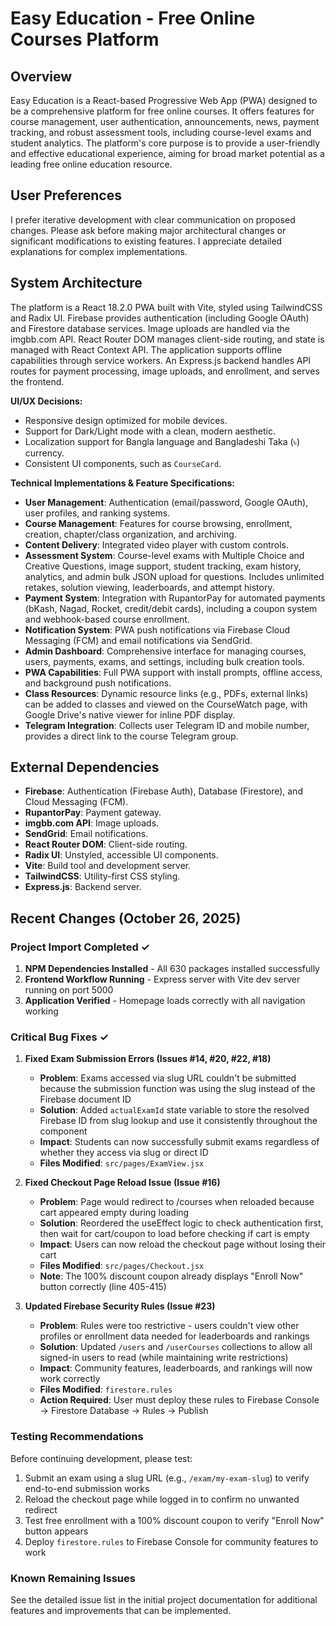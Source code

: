 # Easy Education - Free Online Courses Platform

## Overview
Easy Education is a React-based Progressive Web App (PWA) designed to be a comprehensive platform for free online courses. It offers features for course management, user authentication, announcements, news, payment tracking, and robust assessment tools, including course-level exams and student analytics. The platform's core purpose is to provide a user-friendly and effective educational experience, aiming for broad market potential as a leading free online education resource.

## User Preferences
I prefer iterative development with clear communication on proposed changes. Please ask before making major architectural changes or significant modifications to existing features. I appreciate detailed explanations for complex implementations.

## System Architecture
The platform is a React 18.2.0 PWA built with Vite, styled using TailwindCSS and Radix UI. Firebase provides authentication (including Google OAuth) and Firestore database services. Image uploads are handled via the imgbb.com API. React Router DOM manages client-side routing, and state is managed with React Context API. The application supports offline capabilities through service workers. An Express.js backend handles API routes for payment processing, image uploads, and enrollment, and serves the frontend.

**UI/UX Decisions:**
- Responsive design optimized for mobile devices.
- Support for Dark/Light mode with a clean, modern aesthetic.
- Localization support for Bangla language and Bangladeshi Taka (৳) currency.
- Consistent UI components, such as `CourseCard`.

**Technical Implementations & Feature Specifications:**
- **User Management**: Authentication (email/password, Google OAuth), user profiles, and ranking systems.
- **Course Management**: Features for course browsing, enrollment, creation, chapter/class organization, and archiving.
- **Content Delivery**: Integrated video player with custom controls.
- **Assessment System**: Course-level exams with Multiple Choice and Creative Questions, image support, student tracking, exam history, analytics, and admin bulk JSON upload for questions. Includes unlimited retakes, solution viewing, leaderboards, and attempt history.
- **Payment System**: Integration with RupantorPay for automated payments (bKash, Nagad, Rocket, credit/debit cards), including a coupon system and webhook-based course enrollment.
- **Notification System**: PWA push notifications via Firebase Cloud Messaging (FCM) and email notifications via SendGrid.
- **Admin Dashboard**: Comprehensive interface for managing courses, users, payments, exams, and settings, including bulk creation tools.
- **PWA Capabilities**: Full PWA support with install prompts, offline access, and background push notifications.
- **Class Resources**: Dynamic resource links (e.g., PDFs, external links) can be added to classes and viewed on the CourseWatch page, with Google Drive's native viewer for inline PDF display.
- **Telegram Integration**: Collects user Telegram ID and mobile number, provides a direct link to the course Telegram group.

## External Dependencies
- **Firebase**: Authentication (Firebase Auth), Database (Firestore), and Cloud Messaging (FCM).
- **RupantorPay**: Payment gateway.
- **imgbb.com API**: Image uploads.
- **SendGrid**: Email notifications.
- **React Router DOM**: Client-side routing.
- **Radix UI**: Unstyled, accessible UI components.
- **Vite**: Build tool and development server.
- **TailwindCSS**: Utility-first CSS styling.
- **Express.js**: Backend server.

## Recent Changes (October 26, 2025)

### Project Import Completed ✓
1. **NPM Dependencies Installed** - All 630 packages installed successfully
2. **Frontend Workflow Running** - Express server with Vite dev server running on port 5000
3. **Application Verified** - Homepage loads correctly with all navigation working

### Critical Bug Fixes ✓

1. **Fixed Exam Submission Errors (Issues #14, #20, #22, #18)**
   - **Problem**: Exams accessed via slug URL couldn't be submitted because the submission function was using the slug instead of the Firebase document ID
   - **Solution**: Added `actualExamId` state variable to store the resolved Firebase ID from slug lookup and use it consistently throughout the component
   - **Impact**: Students can now successfully submit exams regardless of whether they access via slug or direct ID
   - **Files Modified**: `src/pages/ExamView.jsx`

2. **Fixed Checkout Page Reload Issue (Issue #16)**
   - **Problem**: Page would redirect to /courses when reloaded because cart appeared empty during loading
   - **Solution**: Reordered the useEffect logic to check authentication first, then wait for cart/coupon to load before checking if cart is empty
   - **Impact**: Users can now reload the checkout page without losing their cart
   - **Files Modified**: `src/pages/Checkout.jsx`
   - **Note**: The 100% discount coupon already displays "Enroll Now" button correctly (line 405-415)

3. **Updated Firebase Security Rules (Issue #23)**
   - **Problem**: Rules were too restrictive - users couldn't view other profiles or enrollment data needed for leaderboards and rankings
   - **Solution**: Updated `/users` and `/userCourses` collections to allow all signed-in users to read (while maintaining write restrictions)
   - **Impact**: Community features, leaderboards, and rankings will now work correctly
   - **Files Modified**: `firestore.rules`
   - **Action Required**: User must deploy these rules to Firebase Console → Firestore Database → Rules → Publish

### Testing Recommendations
Before continuing development, please test:
1. Submit an exam using a slug URL (e.g., `/exam/my-exam-slug`) to verify end-to-end submission works
2. Reload the checkout page while logged in to confirm no unwanted redirect
3. Test free enrollment with a 100% discount coupon to verify "Enroll Now" button appears
4. Deploy `firestore.rules` to Firebase Console for community features to work

### Known Remaining Issues
See the detailed issue list in the initial project documentation for additional features and improvements that can be implemented.